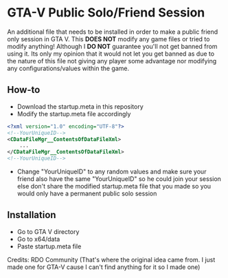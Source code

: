 # GTA-V Public Solo/Friend Session
An additional file that needs to be installed in order to make a public friend only session in GTA V. This **DOES NOT** modify any game files or tried to modify anything! Although I **DO NOT** guarantee you'll not get banned from using it. Its only my opinion that it would not let you get banned as due to the nature of this file not giving any player some advantage nor modifying any configurations/values within the game.

## How-to

- Download the startup.meta in this repository
- Modify the startup.meta file accordingly
```xml
<?xml version="1.0" encoding="UTF-8"?>
<!--YourUniqueID-->
<CDataFileMgr__ContentsOfDataFileXml>
	...
</CDataFileMgr__ContentsOfDataFileXml>                     
<!--YourUniqueID-->
```
- Change "YourUniqueID" to any random values and make sure your friend also have the same "YourUniqueID" so he could join your session else don't share the modified startup.meta file that you made so you would only have a permanent public solo session

## Installation

- Go to GTA V directory 
- Go to x64/data
- Paste startup.meta file

Credits: RDO Community (That's where the original idea came from. I just made one for GTA-V cause I can't find anything for it so I made one)
